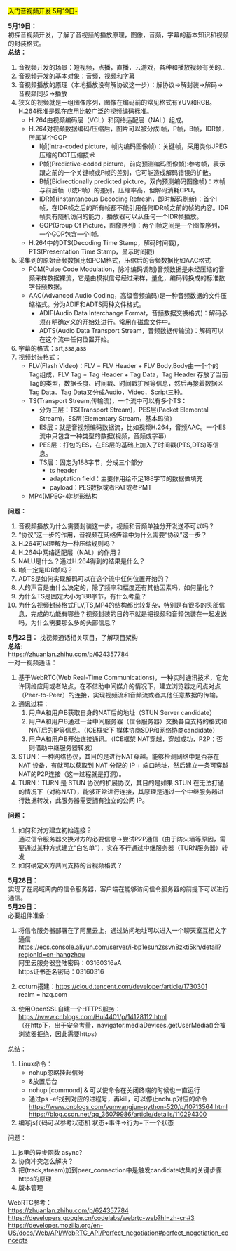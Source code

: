 <mark>入门音视频开发 5月19日-</mark>

**5月19日：**  
初探音视频开发，了解了音视频的播放原理，图像，音频，字幕的基本知识和视频的封装格式。  
**总结：**  
1. 音视频开发的场景：短视频，点播，直播，云游戏，各种和播放视频有关的...
1. 音视频开发的基本对象：音频，视频和字幕  
2. 音视频播放的原理（本地播放没有解协议这一步）：解协议->解封装->解码->音视频同步->播放  
3. 狭义的视频就是一组图像序列，图像在编码前的常见格式有YUV和RGB。H.264标准是现在应用比较广泛的视频编码标准。
   - H.264由视频编码层（VCL）和网络适配层（NAL）组成。
   - H.264对视频数据编码/压缩后，图片可以被分成I帧，P帧，B帧，IDR帧，所属某个GOP
     - I帧(Intra-coded picture，帧内编码图像帧)：关键帧，采用类似JPEG压缩的DCT压缩技术
     - P帧(Predictive-coded picture，前向预测编码图像帧):参考帧，表示跟之前的一个关键帧或P帧的差别，它可能造成解码错误的扩散。
     - B帧(Bidirectionally predicted picture，双向预测编码图像帧)：本帧与前后帧（I或P帧）的差别，压缩率高，但解码消耗CPU。
     - IDR帧(instantaneous Decoding Refresh，即时解码刷新)：首个I帧，在IDR帧之后的所有帧都不能引用任何IDR帧之前的帧的内容。IDR帧具有随机访问的能力，播放器可以从任何一个IDR帧播放。
     - GOP(Group Of Picture，图像序列)：两个I帧之间是一个图像序列，一个GOP包含一个I帧。
   - H.264中的DTS(Decoding Time Stamp，解码时间戳)，PTS(Presentation Time Stamp，显示时间戳)
4. 采集到的原始音频数据比如PCM格式，压缩后的音频数据比如AAC格式
   - PCM(Pulse Code Modulation，脉冲编码调制)音频数据是未经压缩的音频采样数据裸流，它是由模拟信号经过采样，量化，编码转换成的标准数字音频数据。
   - AAC(Advanced Audio Coding，高级音频编码)是一种音频数据的文件压缩格式。分为ADIF和ADTS两种文件格式。
     - ADIF(Audio Data Interchange Format，音频数据交换格式)：解码必须在明确定义的开始处进行。常用在磁盘文件中。
     - ADTS(Audio Data Transport Stream，音频数据传输流)：解码可以在这个流中任何位置开始。
5. 字幕的格式：srt,ssa,ass
6. 视频封装格式：
   - FLV(Flash Video)：FLV = FLV Header + FLV Body,Body由一个个的Tag组成，FLV Tag = Tag Header + Tag Data，Tag Header 存放了当前Tag的类型，数据长度、时间戳、时间戳扩展等信息，然后再接着数据区Tag Data。Tag Data又分成Audio，Video，Script三种。
   - TS(Transport Stream,传输流)，一个流中可以有多个TS：
     - 分为三层：TS(Transport Stream)，PES层(Packet Elemental Stream)，ES层(Elementary Stream，基本码流)
     - ES层：就是音视频编码数据流，比如视频H.264，音频AAC。一个ES流中只包含一种类型的数据(视频，音频或字幕)
     - PES层：打包的ES，在ES层的基础上加入了时间戳(PTS,DTS)等信息。
     - TS层：固定为188字节，分成三个部分
       - ts header
       - adaptation field：主要作用给不足188字节的数据做填充
       - payload：PES数据或者PAT或者PMT
   - MP4(MPEG-4):树形结构  

**问题：**  
1. 音视频播放为什么需要封装这一步，视频和音频单独分开发送不可以吗？  
2. “协议”这一步的作用，音视频在网络传输中为什么需要“协议”这一步？  
3. H.264可以理解为一种压缩规则吗？  
4. H.264中网络适配层（NAL）的作用？
5. NALU是什么？通过H.264得到的结果是什么？
6. I帧一定是IDR帧吗？  
7. ADTS是如何实现解码可以在这个流中任何位置开始的？  
8. 人的声音是由什么决定的，除了频率和幅度还有其他因素吗，如何量化？  
9. 为什么TS是固定大小为188字节，有什么考量？  
10. 为什么视频封装格式FLV,TS,MP4的结构都比较复杂，特别是有很多的头部信息，完成的功能有哪些？视频封装的目的不就是把视频和音频包装在一起发送吗，为什么需要那么多的头部信息？  

**5月22日：**
找视频通话相关项目，了解项目架构  
**总结:**  
https://zhuanlan.zhihu.com/p/624357784  
一对一视频通话：  
1. 基于WebRTC(Web Real-Time Communications)，一种实时通讯技术，它允许网络应用或者站点，在不借助中间媒介的情况下，建立浏览器之间点对点（Peer-to-Peer）的连接，实现视频流和音频流或者其他任意数据的传输。
2. 通讯过程：
   1. 用户A和用户B获取自身的NAT后的地址（STUN Server  candidate）
   2. 用户A和用户B通过一台中间服务器（信令服务器）交换各自支持的格式和NAT后的IP等信息。（ICE框架下  媒体协商SDP和网络协商candidate）
   3. 用户A和用户B开始连接通讯。（ICE框架  NAT穿越，穿越成功，P2P；否则借助中继服务器转发） 
3. STUN：一种网络协议，其目的是进行NAT穿越。能够检测网络中是否存在 NAT 设备，有就可以获取到 NAT 分配的 IP + 端口地址，然后建立一条可穿越NAT的P2P连接（这一过程就是打洞）。
4. TURN：TURN 是 STUN 协议的扩展协议，其目的是如果 STUN 在无法打通的情况下（对称NAT），能够正常进行连接，其原理是通过一个中继服务器进行数据转发，此服务器需要拥有独立的公网 IP。  

**问题：**  
1. 如何和对方建立初始连接？  
   通过信令服务器交换对方的必要信息->尝试P2P通信（由于防火墙等原因，需要通过某种方式建立“白名单”），实在不行通过中继服务器（TURN服务器）转发
2. 如何确定双方共同支持的音视频格式？ 

**5月28日：**  
实现了在局域网内的信令服务器，客户端在能够访问信令服务器的前提下可以进行通信。  
**5月29日：**   
必要组件准备：  
1. 将信令服务器部署在了阿里云上，通过访问地址可以进入一个聊天室互相文字通信  
https://ecs.console.aliyun.com/server/i-bp1esun2ssvn8zkti5kh/detail?regionId=cn-hangzhou  
阿里云服务器登陆密码：03160316aA  
https证书签名密码：03160316

2. coturn搭建：https://cloud.tencent.com/developer/article/1730301  
realm = hzq.com  
3. 使用OpenSSL自建一个HTTPS服务：https://www.cnblogs.com/Hui4401/p/14128112.html  
（在http下，出于安全考量，navigator.mediaDevices.getUserMedia()会被浏览器拒绝，因此需要https）  

总结：  
1. Linux命令：
   - nohup忽略挂起信号 
   - &放置后台
   - nohup [commond] & 可以使命令在关闭终端的时候也一直运行   
   - 通过ps -ef找到对应的进程号，再kill，可以停止nohup对应的命令  https://www.cnblogs.com/yunwangjun-python-520/p/10713564.html https://blog.csdn.net/qq_36079986/article/details/110294300  
2. 编写js代码可以参考状态机 状态+事件->行为+下一个状态  

问题：  
1. js里的异步函数 async?  
2. 协商冲突怎么解决？
3. 把(track,stream)加到peer_connection中是触发candidate收集的关键步骤
https的原理  
4. 版本管理


WebRTC参考：  
https://zhuanlan.zhihu.com/p/624357784  
https://developers.google.cn/codelabs/webrtc-web?hl=zh-cn#3  
https://developer.mozilla.org/en-US/docs/Web/API/WebRTC_API/Perfect_negotiation#perfect_negotiation_concepts  































